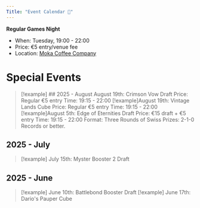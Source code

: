```yaml
---
Title: "Event Calendar 📅"
---
```


**Regular Games Night**
- When: Tuesday, 19:00 - 22:00
- Price: €5 entry/venue fee
- Location: [Moka Coffee Company](https://maps.app.goo.gl/vWJ2uaM7dzBCJiTx7)

# Special Events

> [!example] ## 2025 - August
> August 19th: Crimson Vow Draft
  > Price: Regular €5 entry
  > Time: 19:15 - 22:00
> [!example]August 19th: Vintage Lands Cube
  > Price: Regular €5 entry
  > Time: 19:15 - 22:00
> [!example]August 5th: Edge of Eternities Draft
  > Price: €15 draft + €5 entry
  > Time: 19:15 - 22:00
  > Format: Three Rounds of Swiss
  > Prizes: 2-1-0 Records or better.

## 2025 - July
> [!example] July 15th: Myster Booster 2 Draft

## 2025 - June
> [!example] June 10th: Battlebond Booster Draft
> [!example] June 17th: Dario's Pauper Cube

